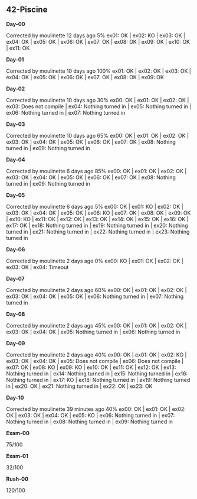 ## 42-Piscine ##

**Day-00**

Corrected by moulinette 12 days ago 5% 
ex01: OK | ex02: KO | ex03: OK | ex04: OK | ex05: OK | ex06: OK | ex07: OK | ex08: OK | ex09: OK | ex10: OK | ex11: OK

**Day-01**

Corrected by moulinette 10 days ago 100% 
ex01: OK | ex02: OK | ex03: OK | ex04: OK | ex05: OK | ex06: OK | ex07: OK | ex08: OK | ex09: OK

**Day-02**

Corrected by moulinette 10 days ago 30% 
ex00: OK | ex01: OK | ex02: OK | ex03: Does not compile | ex04: Nothing turned in | ex05: Nothing turned in | ex06: Nothing turned in | ex07: Nothing turned in

**Day-03**

Corrected by moulinette 10 days ago 65% 
ex00: OK | ex01: OK | ex02: OK | ex03: OK | ex04: OK | ex05: OK | ex06: OK | ex07: OK | ex08: Nothing turned in | ex09: Nothing turned in

**Day-04**

Corrected by moulinette 6 days ago 85% 
ex00: OK | ex01: OK | ex02: OK | ex03: OK | ex04: OK | ex05: OK | ex06: OK | ex07: OK | ex08: Nothing turned in | ex09: Nothing turned in

**Day-05**

Corrected by moulinette 6 days ago 5% 
ex00: OK | ex01: KO | ex02: OK | ex03: OK | ex04: OK | ex05: OK | ex06: KO | ex07: OK | ex08: OK | ex09: OK | ex10: KO | ex11: OK | ex12: OK | ex13: OK | ex14: OK | ex15: OK | ex16: OK | ex17: OK | ex18: Nothing turned in | ex19: Nothing turned in | ex20: Nothing turned in | ex21: Nothing turned in | ex22: Nothing turned in | ex23: Nothing turned in

**Day-06**

Corrected by moulinette 2 days ago 0% 
ex00: KO | ex01: OK | ex02: OK | ex03: OK | ex04: Timeout

**Day-07**

Corrected by moulinette 2 days ago 60% 
ex00: OK | ex01: OK | ex02: OK | ex03: OK | ex04: OK | ex05: OK | ex06: Nothing turned in | ex07: Nothing turned in

**Day-08**

Corrected by moulinette 2 days ago 45% 
ex00: OK | ex01: OK | ex02: OK | ex03: OK | ex04: OK | ex05: Nothing turned in | ex06: Nothing turned in

**Day-09**

Corrected by moulinette 2 days ago 40% 
ex00: OK | ex01: OK | ex02: KO | ex03: OK | ex04: OK | ex05: Does not compile | ex06: Does not compile | ex07: OK | ex08: KO | ex09: KO | ex10: OK | ex11: OK | ex12: OK | ex13: Nothing turned in | ex14: Nothing turned in | ex15: Nothing turned in | ex16: Nothing turned in | ex17: KO | ex18: Nothing turned in | ex19: Nothing turned in | ex20: OK | ex21: Nothing turned in | ex22: OK | ex23: OK

**Day-10**

Corrected by moulinette 39 minutes ago 40% 
ex00: OK | ex01: OK | ex02: OK | ex03: OK | ex04: OK | ex05: KO | ex06: Nothing turned in | ex07: Nothing turned in | ex08: Nothing turned in | ex09: Nothing turned in

**Exam-00**

75/100

**Exam-01**

32/100

**Rush-00**

120/100
